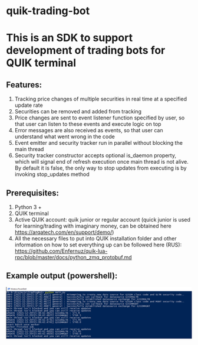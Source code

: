 # quik-trading-bot
# This is an SDK to support development of trading bots for QUIK terminal

## Features:
1. Tracking price changes of multiple securities in real time at a specified update rate
2. Securities can be removed and added from tracking
3. Price changes are sent to event listener function specified by user, so that user can listen to these events and execute logic on top
4. Error messages are also received as events, so that user can understand what went wrong in the code
5. Event emitter and security tracker run in parallel without blocking the main thread
6. Security tracker constructor accepts optional is_daemon property, which will signal end of refresh execution once main thread is not alive. By default it is false, the only way to stop updates from executing is by invoking stop_updates method

## Prerequisites:

1. Python 3 +
2. QUIK terminal
3. Active QUIK account: quik junior or regular account (quick junior is used for learning/trading with imaginary money, can be obtained here https://arqatech.com/en/support/demo/)
4. All the necessary files to put into QUIK installation folder and other information on how to set everything up can be followed here (RUS): https://github.com/Enfernuz/quik-lua-rpc/blob/master/docs/python_zmq_protobuf.md

## Example output (powershell):

![PS output](/assets/py_quik.PNG "Output sample")
